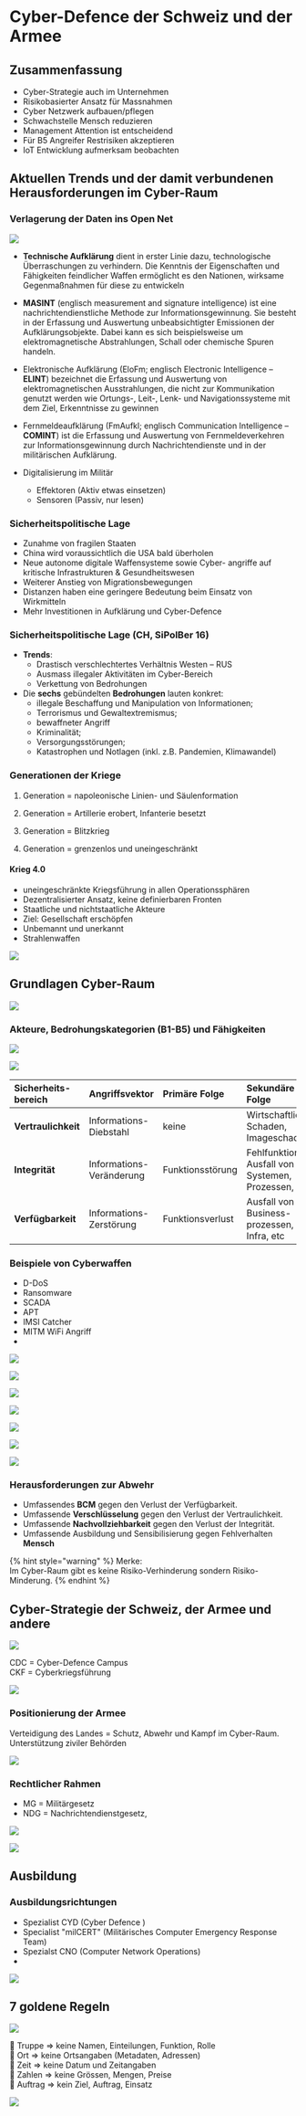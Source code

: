 # Cyber-Defence der Schweiz und der Armee

## Zusammenfassung

* Cyber-Strategie auch im Unternehmen
* Risikobasierter Ansatz für Massnahmen
* Cyber Netzwerk aufbauen/pflegen
* Schwachstelle Mensch reduzieren
* Management Attention ist entscheidend
* Für B5 Angreifer Restrisiken akzeptieren
* IoT Entwicklung aufmerksam beobachten

## Aktuellen Trends und der damit verbundenen Herausforderungen im Cyber-Raum

### Verlagerung der Daten ins Open Net

![](../.gitbook/assets/image%20%28425%29.png)

* **Technische Aufklärung** dient in erster Linie dazu, technologische Überraschungen zu verhindern. Die Kenntnis der Eigenschaften und Fähigkeiten feindlicher Waffen ermöglicht es den Nationen, wirksame Gegenmaßnahmen für diese zu entwickeln
* **MASINT** \(englisch measurement and signature intelligence\) ist eine nachrichtendienstliche Methode zur Informationsgewinnung. Sie besteht in der Erfassung und Auswertung unbeabsichtigter Emissionen der Aufklärungsobjekte. Dabei kann es sich beispielsweise um elektromagnetische Abstrahlungen, Schall oder chemische Spuren handeln.
* Elektronische Aufklärung \(EloFm; englisch Electronic Intelligence – **ELINT**\) bezeichnet die Erfassung und Auswertung von elektromagnetischen Ausstrahlungen, die nicht zur Kommunikation genutzt werden wie Ortungs-, Leit-, Lenk- und Navigationssysteme mit dem Ziel, Erkenntnisse zu gewinnen
* Fernmeldeaufklärung \(FmAufkl; englisch Communication Intelligence – **COMINT**\) ist die Erfassung und Auswertung von Fernmeldeverkehren zur Informationsgewinnung durch Nachrichtendienste und in der militärischen Aufklärung.

* Digitalisierung im Militär

  * Effektoren \(Aktiv etwas einsetzen\)
  * Sensoren \(Passiv, nur lesen\)

### Sicherheitspolitische Lage

* Zunahme von fragilen Staaten
* China wird voraussichtlich die USA bald überholen
* Neue autonome digitale Waffensysteme sowie Cyber- angriffe auf kritische Infrastrukturen & Gesundheitswesen
* Weiterer Anstieg von Migrationsbewegungen
* Distanzen haben eine geringere Bedeutung beim Einsatz von Wirkmitteln
* Mehr Investitionen in Aufklärung und Cyber-Defence

### Sicherheitspolitische Lage \(CH, SiPolBer 16\)

* **Trends**:
  * Drastisch verschlechtertes Verhältnis Westen – RUS
  * Ausmass illegaler Aktivitäten im Cyber-Bereich
  * Verkettung von Bedrohungen
* Die **sechs** gebündelten **Bedrohungen** lauten konkret:
  * illegale Beschaffung und Manipulation von Informationen;
  * Terrorismus und Gewaltextremismus;
  * bewaffneter Angriff
  * Kriminalität;
  * Versorgungsstörungen;
  * Katastrophen und Notlagen \(inkl. z.B. Pandemien, Klimawandel\)



### Generationen der Kriege

1. Generation = napoleonische Linien- und Säulenformation

2. Generation = Artillerie erobert, Infanterie besetzt

3. Generation = Blitzkrieg

4. Generation = grenzenlos und uneingeschränkt



#### Krieg 4.0

* uneingeschränkte Kriegsführung in allen Operationssphären
* Dezentralisierter Ansatz, keine definierbaren Fronten
* Staatliche und nichtstaatliche Akteure
* Ziel: Gesellschaft erschöpfen
* Unbemannt und unerkannt
* Strahlenwaffen



![](../.gitbook/assets/image%20%28422%29.png)





## Grundlagen Cyber-Raum

![](../.gitbook/assets/image%20%28417%29.png)



### Akteure, Bedrohungskategorien \(B1-B5\) und Fähigkeiten

![](../.gitbook/assets/image%20%28424%29.png)



![](../.gitbook/assets/image%20%28429%29.png)



| Sicherheits- bereich | Angriffsvektor | Primäre Folge | Sekundäre Folge |
| :--- | :--- | :--- | :--- |
| **Vertraulichkeit** | Informations- Diebstahl | keine | Wirtschaftlicher Schaden, Imageschaden |
| **Integrität** | Informations- Veränderung | Funktionsstörung | Fehlfunktion / Ausfall von Systemen, Prozessen, etc |
| **Verfügbarkeit** | Informations- Zerstörung | Funktionsverlust | Ausfall von Business- prozessen, Infra, etc |

### Beispiele von Cyberwaffen

* D-DoS
* Ransomware
* SCADA
* APT
* IMSI Catcher
* MITM WiFi Angriff
* 
![](../.gitbook/assets/image%20%28409%29.png)

![](../.gitbook/assets/image%20%28416%29.png)

![](../.gitbook/assets/image%20%28441%29.png)

![](../.gitbook/assets/image%20%28448%29.png)

![](../.gitbook/assets/image%20%28435%29.png)

![](../.gitbook/assets/image%20%28421%29.png)

![](../.gitbook/assets/image%20%28433%29.png)

### Herausforderungen zur Abwehr

* Umfassendes **BCM** gegen den Verlust der Verfügbarkeit.
* Umfassende **Verschlüsselung** gegen den Verlust der Vertraulichkeit.
* Umfassende **Nachvollziehbarkeit** gegen den Verlust der Integrität.
* Umfassende Ausbildung und Sensibilisierung gegen Fehlverhalten **Mensch**

{% hint style="warning" %}
Merke:  
Im Cyber-Raum gibt es keine Risiko-Verhinderung sondern Risiko-Minderung.
{% endhint %}



## Cyber-Strategie der Schweiz, der Armee und andere

![](../.gitbook/assets/image%20%28420%29.png)



CDC = Cyber-Defence Campus  
CKF = Cyberkriegsführung



![](../.gitbook/assets/image%20%28434%29.png)

### Positionierung der Armee

Verteidigung des Landes = Schutz, Abwehr und Kampf im Cyber-Raum. Unterstützung ziviler Behörden

![](../.gitbook/assets/image%20%28432%29.png)



###  Rechtlicher Rahmen

* MG = Militärgesetz
* NDG = Nachrichtendienstgesetz,

![](../.gitbook/assets/image%20%28419%29.png)

![](../.gitbook/assets/image%20%28444%29.png)



## Ausbildung

### Ausbildungsrichtungen

* Spezialist CYD \(Cyber Defence \)
* Specialist "milCERT" \(Militärisches Computer Emergency Response Team\)
* Spezialst CNO \(Computer Network Operations\)
* 
![](../.gitbook/assets/image%20%28430%29.png)



## 7 goldene Regeln

![](../.gitbook/assets/image%20%28426%29.png)

 Truppe =&gt; keine Namen, Einteilungen, Funktion, Rolle   
 Ort =&gt; keine Ortsangaben \(Metadaten, Adressen\)  
 Zeit =&gt; keine Datum und Zeitangaben  
 Zahlen =&gt; keine Grössen, Mengen, Preise  
 Auftrag =&gt; kein Ziel, Auftrag, Einsatz





![](../.gitbook/assets/image%20%28439%29.png)

  

